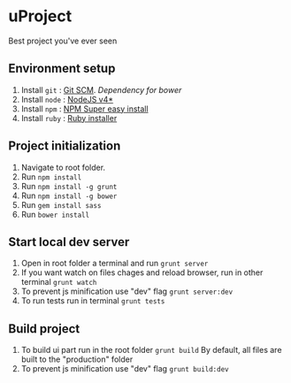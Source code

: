 # uProject
Best project you've ever seen


## Environment setup
1. Install ` git ` : [Git SCM](http://git-scm.com/downloads/). *Dependency for bower*
2. Install ` node ` : [NodeJS v4*](https://nodejs.org/en/download/)
3. Install ` npm ` : [NPM Super easy install](https://www.npmjs.org/doc/README.html#super-easy-install)
4. Install ` ruby ` : [Ruby installer](http://rubyinstaller.org/)

## Project initialization
1. Navigate to root folder.
2. Run ` npm install `
3. Run ` npm install -g grunt `
4. Run ` npm install -g bower `
5. Run ` gem install sass `
6. Run ` bower install `


## Start local dev server
1. Open in root folder a terminal and run ` grunt server `
2. If you want watch on files chages and reload browser, run in other terminal ` grunt watch `
3. To prevent js minification use "dev" flag ` grunt server:dev `
4. To run tests run in terminal ` grunt tests `


## Build project
1. To build ui part run in the root folder ` grunt build `
   By default, all files are built to the "production" folder
2. To prevent js minification use "dev" flag ` grunt build:dev `
